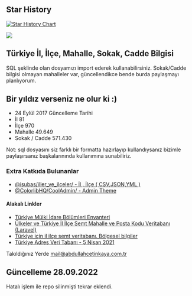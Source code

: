 ## Star History

[![Star History Chart](https://api.star-history.com/svg?repos=life/il-ilce-mahalle-sokak-cadde-sql&type=Date)](https://star-history.com/#life/il-ilce-mahalle-sokak-cadde-sql&Date)



[![](https://visitor-badge.laobi.icu/badge?page_id=life.il-ilce-mahalle-sokak-cadde-sql)](#)

## Türkiye İl, İlçe, Mahalle, Sokak, Cadde Bilgisi
SQL şeklinde olan dosyamızı import ederek kullanabilirsiniz. Sokak/Cadde bilgisi olmayan mahalleler var, güncellendikce bende burda paylaşmayı planlıyorum.

## Bir yıldız verseniz ne olur ki :)
- 24 Eylül 2017 Güncelleme Tarihi
- İl 81
- İlçe 970
- Mahalle 49.649 
- Sokak / Cadde 571.430

Not: sql dosyasını siz farklı bir formatta hazırlayıp kullandıysanız bizimle paylaşırsanız başkalarınında kullanımına sunabiliriz.

### Extra Katkıda Bulunanlar
- [@isubas/iller_ve_ilceler/ - İl , İlçe ( CSV,JSON,YML ) ](https://github.com/isubas/iller_ve_ilceler/)
- [@ColorlibHQ/CoolAdmin/ - Admin Theme ](https://github.com/ColorlibHQ/CoolAdmin)


#### Alakalı Linkler
- [Türkiye Mülki İdare Bölümleri Envanteri ](https://www.e-icisleri.gov.tr/Anasayfa/MulkiIdariBolumleri.aspx)
- [Ülkeler ve Türkiye İl İlçe Semt Mahalle ve Posta Kodu Veritabanı (Laravel) ](https://github.com/epigra/tr-geozones)
- [Türkiye için il ilçe semt veritabanı. Bölgesel bilgiler](https://github.com/melihkorkmaz/il-ilce-mahalle-geolocation-rest-api)
- [Türkiye Adres Veri Tabanı - 5 Nisan 2021](https://github.com/emreuenal/turkiye-il-ilce-sokak-mahalle-veri-tabani)



Takıldığınız Yerde mail@abdullahcetinkaya.com.tr

## Güncelleme 28.09.2022
Hatalı işlem ile repo silinmişti tekrar eklendi.

